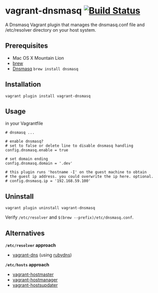 # vagrant-dnsmasq [![Build Status](https://travis-ci.org/mattes/vagrant-dnsmasq.png?branch=master)](https://travis-ci.org/mattes/vagrant-dnsmasq)

A Dnsmasq Vagrant plugin that manages the dnsmasq.conf file and /etc/resolver directory on your host system.

## Prerequisites
 * Mac OS X Mountain Lion
 * [brew](http://mxcl.github.io/homebrew/)
 * [Dnsmasq](http://www.thekelleys.org.uk/dnsmasq/doc.html) ```brew install dnsmasq```

## Installation
```
vagrant plugin install vagrant-dnsmasq
```

## Usage
in your Vagrantfile
```
# dnsmasq ...

# enable dnsmasq?
# set to false or delete line to disable dnsmasq handling
config.dnsmasq.enable = true

# set domain ending
config.dnsmasq.domain = '.dev'

# this plugin runs 'hostname -I' on the guest machine to obtain
# the guest ip address. you could overwrite the ip here. optional.
# config.dnsmasq.ip = '192.168.59.100'
```

## Uninstall
```
vagrant plugin uninstall vagrant-dnsmasq
```

Verify ```/etc/resolver``` and ```$(brew --prefix)/etc/dnsmasq.conf```.


## Alternatives

__`/etc/resolver` approach__
* [vagrant-dns](https://github.com/BerlinVagrant/vagrant-dns) (using [rubydns](http://www.codeotaku.com/projects/rubydns/index.en))

__`/etc/hosts` approach__
* [vagrant-hostmaster](https://github.com/mosaicxm/vagrant-hostmaster)
* [vagrant-hostmanager](https://github.com/smdahlen/vagrant-hostmanager)
* [vagrant-hostsupdater](https://github.com/cogitatio/vagrant-hostsupdater)